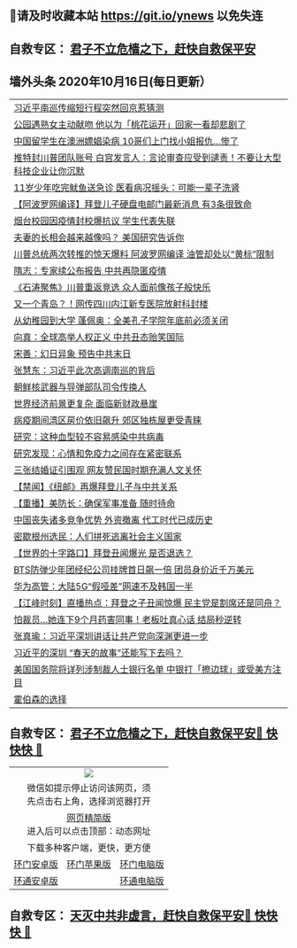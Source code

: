 ## 📩请及时收藏本站 https://git.io/ynews 以免失连</a>
## 自救专区： [君子不立危樯之下，赶快自救保平安 ](https://github.com/pwgy/td/blob/master/README.md)

## 墙外头条 2020年10月16日(每日更新）</a>

 <table>
<tr><td colspan="2" align="left"><a href="https://xdkiug.azureedge.net/?name=c1234633&key=krgexxuardvhjliu&from=gy2">习近平南巡传缩短行程突然回京惹猜测</a></td></tr>
<tr><td colspan="2" align="left"><a href="https://xdkiug.azureedge.net/?name=c1234567&key=krgexxuardvhjliu&from=gy2">公园遇熟女主动献吻 他以为「桃花运开」回家一看却悲剧了</a></td></tr>
<tr><td colspan="2" align="left"><a href="https://xdkiug.azureedge.net/?name=c1234642&key=krgexxuardvhjliu&from=gy2">中国留学生在澳洲嫖娼染病 10哥们上门找小姐报仇…惨了</a></td></tr>
<tr><td colspan="2" align="left"><a href="https://xdkiug.azureedge.net/?name=c1234635&key=krgexxuardvhjliu&from=gy2">推特封川普团队账号 白宫发言人：言论审查应受到谴责！不要让大型科技企业让你沉默</a></td></tr>
<tr><td colspan="2" align="left"><a href="https://xdkiug.azureedge.net/?name=c1234566&key=krgexxuardvhjliu&from=gy2">11岁少年吃完鱿鱼送急诊 医看病况摇头：可能一辈子洗肾</a></td></tr>
<tr><td colspan="2" align="left"><a href="https://xdkiug.azureedge.net/?name=c1234579&key=krgexxuardvhjliu&from=gy2">【阿波罗网编译】拜登儿子硬盘电邮门最新消息 有3条很致命</a></td></tr>
<tr><td colspan="2" align="left"><a href="https://xdkiug.azureedge.net/?name=c1234643&key=krgexxuardvhjliu&from=gy2">烟台校园因疫情封校爆抗议 学生代表失联</a></td></tr>
<tr><td colspan="2" align="left"><a href="https://xdkiug.azureedge.net/?name=c1234614&key=krgexxuardvhjliu&from=gy2">夫妻的长相会越来越像吗？ 美国研究告诉你</a></td></tr>
<tr><td colspan="2" align="left"><a href="https://xdkiug.azureedge.net/?name=c1234569&key=krgexxuardvhjliu&from=gy2">川普总统两次转推的惊天爆料 阿波罗网编译 油管却处以“黄标”限制</a></td></tr>
<tr><td colspan="2" align="left"><a href="https://xdkiug.azureedge.net/?name=c1234619&key=krgexxuardvhjliu&from=gy2">隋志：专家续公布报告 中共再隐匿疫情</a></td></tr>
<tr><td colspan="2" align="left"><a href="https://xdkiug.azureedge.net/?name=c1234641&key=krgexxuardvhjliu&from=gy2">《石涛聚焦》川普重返竞选 众人面前像孩子般快乐</a></td></tr>
<tr><td colspan="2" align="left"><a href="https://xdkiug.azureedge.net/?name=c1234612&key=krgexxuardvhjliu&from=gy2">又一个青岛？！网传四川内江新专医院放射科封楼</a></td></tr>
<tr><td colspan="2" align="left"><a href="https://xdkiug.azureedge.net/?name=c1234646&key=krgexxuardvhjliu&from=gy2">从幼稚园到大学 蓬佩奥：全美孔子学院年底前必须关闭</a></td></tr>
<tr><td colspan="2" align="left"><a href="https://xdkiug.azureedge.net/?name=c1234620&key=krgexxuardvhjliu&from=gy2">向真：全球高举人权正义 中共丑态贻笑国际</a></td></tr>
<tr><td colspan="2" align="left"><a href="https://xdkiug.azureedge.net/?name=c1234587&key=krgexxuardvhjliu&from=gy2">宋善：幻日异象 预告中共末日</a></td></tr>
<tr><td colspan="2" align="left"><a href="https://xdkiug.azureedge.net/?name=c1234601&key=krgexxuardvhjliu&from=gy2">张慧东：习近平此次高调南巡的背后</a></td></tr>
<tr><td colspan="2" align="left"><a href="https://xdkiug.azureedge.net/?name=c1234634&key=krgexxuardvhjliu&from=gy2">朝鲜核武器与导弹部队司令传换人</a></td></tr>
<tr><td colspan="2" align="left"><a href="https://xdkiug.azureedge.net/?name=c1234647&key=krgexxuardvhjliu&from=gy2">世界经济前景更复杂 面临新财政悬崖</a></td></tr>
<tr><td colspan="2" align="left"><a href="https://xdkiug.azureedge.net/?name=c1234616&key=krgexxuardvhjliu&from=gy2">病疫期间湾区房价依旧飙升 郊区独栋屋更受青睐</a></td></tr>
<tr><td colspan="2" align="left"><a href="https://xdkiug.azureedge.net/?name=c1234575&key=krgexxuardvhjliu&from=gy2">研究：这种血型较不容易感染中共病毒</a></td></tr>
<tr><td colspan="2" align="left"><a href="https://xdkiug.azureedge.net/?name=c1234613&key=krgexxuardvhjliu&from=gy2">研究发现：心情和免疫力之间存在紧密联系</a></td></tr>
<tr><td colspan="2" align="left"><a href="https://xdkiug.azureedge.net/?name=c1234615&key=krgexxuardvhjliu&from=gy2">三张结婚证引围观 网友赞民国时期充满人文关怀</a></td></tr>
<tr><td colspan="2" align="left"><a href="https://xdkiug.azureedge.net/?name=c1234653&key=krgexxuardvhjliu&from=gy2">【禁闻】《纽邮》再爆拜登儿子与中共关系</a></td></tr>
<tr><td colspan="2" align="left"><a href="https://xdkiug.azureedge.net/?name=c1234556&key=krgexxuardvhjliu&from=gy2">【重播】美防长：确保军事准备 随时待命</a></td></tr>
<tr><td colspan="2" align="left"><a href="https://xdkiug.azureedge.net/?name=c1234581&key=krgexxuardvhjliu&from=gy2">中国丧失诸多竞争优势 外资撤离 代工时代已成历史</a></td></tr>
<tr><td colspan="2" align="left"><a href="https://xdkiug.azureedge.net/?name=c1234632&key=krgexxuardvhjliu&from=gy2">密歇根州选民：人们拼死逃离社会主义国家</a></td></tr>
<tr><td colspan="2" align="left"><a href="https://xdkiug.azureedge.net/?name=c1234571&key=krgexxuardvhjliu&from=gy2">【世界的十字路口】拜登丑闻爆光 是否退选？</a></td></tr>
<tr><td colspan="2" align="left"><a href="https://xdkiug.azureedge.net/?name=c1234645&key=krgexxuardvhjliu&from=gy2">BTS防弹少年团经纪公司挂牌首日飙一倍 团员身价近千万美元</a></td></tr>
<tr><td colspan="2" align="left"><a href="https://xdkiug.azureedge.net/?name=c1234555&key=krgexxuardvhjliu&from=gy2">华为高管：大陆5G“假哑差”网速不及韩国一半</a></td></tr>
<tr><td colspan="2" align="left"><a href="https://xdkiug.azureedge.net/?name=c1234572&key=krgexxuardvhjliu&from=gy2">【江峰时刻】直播热点：拜登之子丑闻惊爆 民主党是割席还是同舟？</a></td></tr>
<tr><td colspan="2" align="left"><a href="https://xdkiug.azureedge.net/?name=c1234577&key=krgexxuardvhjliu&from=gy2">怕裁员…她连下9个月药害同事！老板吐真心话 结局秒逆转</a></td></tr>
<tr><td colspan="2" align="left"><a href="https://xdkiug.azureedge.net/?name=c1234602&key=krgexxuardvhjliu&from=gy2">张真瑜：习近平深圳讲话让共产党向深渊更进一步</a></td></tr>
<tr><td colspan="2" align="left"><a href="https://xdkiug.azureedge.net/?name=c1234591&key=krgexxuardvhjliu&from=gy2">习近平的深圳 “春天的故事”还能写下去吗？</a></td></tr>
<tr><td colspan="2" align="left"><a href="https://xdkiug.azureedge.net/?name=c1234594&key=krgexxuardvhjliu&from=gy2">美国国务院将详列涉制裁人士银行名单 中银打「擦边球」或受美方注目</a></td></tr>
<tr><td colspan="2" align="left"><a href="https://xdkiug.azureedge.net/?name=c1234636&key=krgexxuardvhjliu&from=gy2">霍伯森的选择</a></td></tr>

</table>

 ## 自救专区： [君子不立危樯之下，赶快自救保平安🍎 快快快 📩](https://github.com/pwgy/td/blob/master/README.md)
 
<table>
  <tr>
    <td colspan="3" align="center"><img src="https://cdn.jsdelivr.net/gh/opipe/up/oGate65.jpg"/></td>
  </tr>
  <tr>
    <td colspan="3" align="center">微信如提示停止访问该网页，须<br/>先点击右上角，选择浏览器打开</td>
  <tr>
  <tr>
    <td colspan="3" align="center"><a href="https://gitcdn.xyz/cdn/otiny/up/master/show005.htm">网页精简版</a><br/>进入后可以点击顶部：动态网址</td>
  </tr>
  <tr>
    <td colspan="3" align="center">下载多种客户端，更快，更方便</td>
  <tr>
  <tr>
    <td align="center"><a href="https://cdn.jsdelivr.net/gh/opipe/up/oGatea.apk">环门安卓版</a></td>
    <td align="center"><a href="https://x.co/odisk">环门苹果版</a></td>
    <td align="center"><a href="https://cdn.jsdelivr.net/gh/opipe/up/oGate.zip">环门电脑版</a></td>
  </tr>
  <tr>
    <td align="center"><a href="https://cdn.jsdelivr.net/gh/opipe/up/oPipe.apk">环通安卓版</a></td>
    <td align="center"></td>
    <td align="center"><a href="https://raw.githubusercontent.com/opipe/up/master/oPipe.zip">环通电脑版</a></td>
  </tr>
  
</table>


 ## 自救专区： [天灭中共非虚言，赶快自救保平安🍎 快快快 📩](https://github.com/pwgy/td/blob/master/README.md)

